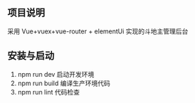 ## 项目说明

采用 Vue+vuex+vue-router + elementUi 实现的斗地主管理后台

## 安装与启动

1. npm run dev 启动开发环境
2. npm run build 编译生产环境代码
3. npm run lint 代码检查
